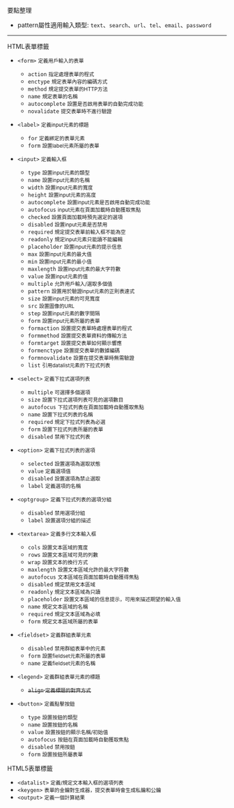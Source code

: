 要點整理
- pattern屬性適用輸入類型: `text`、`search`、`url`、`tel`、`email`、`password`

---

HTML表單標籤
- `<form>` <small>定義用戶輸入的表單</small>
	- `action` <small>指定處理表單的程式</small>
	- `enctype` <small>規定表單內容的編碼方式</small>
	- `method` <small>規定提交表單的HTTP方法</small>
	- `name` <small>規定表單的名稱</small>
	- `autocomplete` <small>設置是否啟用表單的自動完成功能</small>
	- `novalidate` <small>提交表單時不進行驗證</small>

- `<label>` <small>定義input元素的標題</small>
	- `for` <small>定義綁定的表單元素</small>
	- `form` <small>設置label元素所屬的表單</small>

- `<input>` <small>定義輸入框</small>
	- `type` <small>設置input元素的類型</small>
	- `name` <small>設置input元素的名稱</small>
	- `width` <small>設置input元素的寬度</small>
	- `height` <small>設置input元素的高度</small>
	- `autocomplete` <small>設置input元素是否啟用自動完成功能</small>
	- `autofocus` <small>input元素在頁面加載時自動獲取焦點</small>
	- `checked` <small>設置頁面加載時預先選定的選項</small>
	- `disabled` <small>設置input元素是否禁用</small>
	- `required` <small>規定提交表單前輸入框不能為空</small>
	- `readonly` <small>規定input元素只能讀不能編輯</small>
	- `placeholder` <small>設置input元素的提示信息</small>
	- `max` <small>設置input元素的最大值</small>
	- `min` <small>設置input元素的最小值</small>
	- `maxlength` <small>設置input元素的最大字符數</small>
	- `value` <small>設置input元素的值</small>
	- `multiple` <small>允許用戶輸入/選取多個值</small>
	- `pattern` <small>設置用於驗證input元素的正則表達式</small>
	- `size` <small>設置input元素的可見寬度</small>
	- `src` <small>設置圖像的URL</small>
	- `step` <small>設置input元素的數字間隔</small>
	- `form` <small>設置input元素所屬的表單</small>
	- `formaction` <small>設置提交表單時處理表單的程式</small>
	- `formmethod` <small>設置提交表單資料的傳輸方法</small>
	- `formtarget` <small>設置提交表單如何顯示響應</small>
	- `formenctype` <small>設置提交表單的數據編碼</small>
	- `formnovalidate` <small>設置在提交表單時無需驗證</small>
	- `list` <small>引用datalist元素的下拉式列表</small>

- `<select>` <small>定義下拉式選項列表</small>
	- `multiple` <small>可選擇多個選項</small>
	- `size` <small>設置下拉式選項列表可見的選項數目</small>
	- `autofocus` <small>下拉式列表在頁面加載時自動獲取焦點</small>
	- `name` <small>設置下拉式列表的名稱</small>
	- `required` <small>規定下拉式列表為必選</small>
	- `form` <small>設置下拉式列表所屬的表單</small>
	- `disabled` <small>禁用下拉式列表</small>

- `<option>` <small>定義下拉式列表的選項</small>
	- `selected` <small>設置選項為選取狀態</small>
	- `value` <small>定義選項值</small>
	- `disabled` <small>設置選項為禁止選取</small>
	- `label` <small>定義選項的名稱</small>

- `<optgroup>` <small>定義下拉式列表的選項分組</small>
	- `disabled` <small>禁用選項分組</small>
	- `label` <small>設置選項分組的描述</small>

- `<textarea>` <small>定義多行文本輸入框</small>
	- `cols` <small>設置文本區域的寬度</small>
	- `rows` <small>設置文本區域可見的列數</small>
	- `wrap` <small>設置文本的換行方式</small>
	- `maxlength` <small>設置文本區域允許的最大字符數</small>
	- `autofocus` <small>文本區域在頁面加載時自動獲得焦點</small>
	- `disabled` <small>規定禁用文本區域</small>
	- `readonly` <small>規定文本區域為只讀</small>
	- `placeholder` <small>設置文本區域的信息提示，可用來描述期望的輸入值</small>
	- `name` <small>規定文本區域的名稱</small>
	- `required` <small>規定文本區域為必填</small>
	- `form` <small>規定文本區域所屬的表單</small>

- `<fieldset>` <small>定義群組表單元素</small>
	- `disabled` <small>禁用群組表單中的元素</small>
	- `form` <small>設置fieldset元素所屬的表單</small>
	- `name` <small>定義fieldset元素的名稱</small>

- `<legend>` <small>定義群組表單元素的標題</small>
	- <s>`align` <small>定義標題的對齊方式</small></s>

- `<button>` <small>定義點擊按鈕</small>
	- `type` <small>設置按鈕的類型</small>
	- `name` <small>設置按鈕的名稱</small>
	- `value` <small>設置按鈕的顯示名稱/初始值</small>
	- `autofocus` <small>按鈕在頁面加載時自動獲取焦點</small>
	- `disabled` <small>禁用按鈕</small>
	- `form` <small>設置按鈕所屬表單</small>

HTML5表單標籤
- `<datalist>` <small>定義/規定文本輸入框的選項列表</small>
- `<keygen>` <small>表單的金鑰對生成器，提交表單時會生成私鑰和公鑰</small>
- `<output>` <small>定義一個計算結果</small>